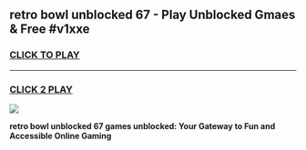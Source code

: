 
## retro bowl unblocked 67 - Play Unblocked Gmaes & Free #v1xxe
<h3>
<a href="https://news.freeplayer.one?title=retro_bowl_unblocked_67&ref=24F">CLICK TO PLAY</a></h3>
<hr>

<h3>
<a href="https://news.freeplayer.one?title=retro_bowl_unblocked_67&ref=24F">CLICK 2 PLAY</a>
  
</h3>

<a href="https://news.freeplayer.one?title=retro_bowl_unblocked_67&ref=24F/"><img src="https://clearcache.store/games.png"></a>


**retro bowl unblocked 67 games unblocked: Your Gateway to Fun and Accessible Online Gaming**
